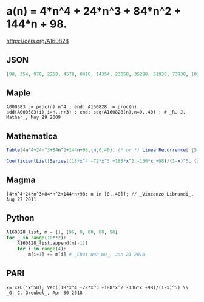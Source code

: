 # a\(n\) \= 4\*n^4 \+ 24\*n^3 \+ 84\*n^2 \+ 144\*n \+ 98\.
https://oeis.org/A160828
## JSON
```JSON
[98, 354, 978, 2258, 4578, 8418, 14354, 23058, 35298, 51938, 73938, 102354, 138338, 183138, 238098, 304658, 384354, 478818, 589778, 719058, 868578, 1040354, 1236498, 1459218, 1710818, 1993698, 2310354, 2663378, 3055458, 3489378, 3968018, 4494354]
```
## Maple
```Maple
A000583 := proc(n) n^4 ; end: A160828 := proc(n) add(A000583(i),i=n..n+3) ; end: seq(A160828(n),n=0..40) ; # _R. J. Mathar_, May 29 2009
```
## Mathematica
```Mathematica
Table[4n^4+24n^3+84n^2+144n+98,{n,0,40}] (* or *) LinearRecurrence[ {5,-10,10,-5,1},{98,354,978,2258,4578},40] (* _Harvey P. Dale_, Mar 25 2012 *)
```
```Mathematica
CoefficientList[Series[(18*x^4 -72*x^3 +188*x^2 -136*x +98)/(1-x)^5, {x, 0, 50}], x] (* _G. C. Greubel_, Apr 30 2018 *)
```
## Magma
```Magma
[4*n^4+24*n^3+84*n^2+144*n+98: n in [0..40]]; // _Vincenzo Librandi_, Aug 27 2011
```
## Python
```Python
A160828_list, m = [], [96, 0, 80, 80, 98]
for _ in range(10**2):
    A160828_list.append(m[-1])
    for i in range(4):
        m[i+1] += m[i] # _Chai Wah Wu_, Jan 23 2016
```
## PARI
```PARI
x='x+O('x^50); Vec((18*x^4 -72*x^3 +188*x^2 -136*x +98)/(1-x)^5) \\ _G. C. Greubel_, Apr 30 2018
```
